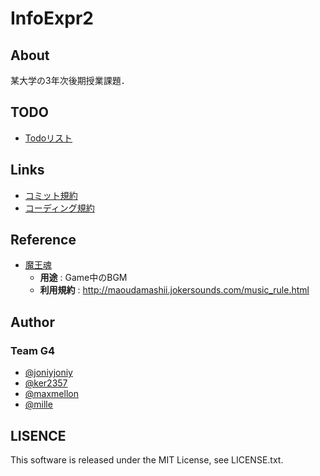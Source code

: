 # InfoExpr2

## About

某大学の3年次後期授業課題．

## TODO

- [Todoリスト](https://github.com/MaxMEllon/InfoExpr2/wiki/Todo)

## Links

- [コミット規約](https://github.com/MaxMEllon/InfoExpr2/wiki/%E3%82%B3%E3%83%9F%E3%83%83%E3%83%88%E8%A6%8F%E7%B4%84)
- [コーディング規約](https://github.com/MaxMEllon/InfoExpr2/wiki/%E3%82%B3%E3%83%BC%E3%83%87%E3%82%A3%E3%83%B3%E3%82%B0%E8%A6%8F%E7%B4%84)

## Reference

- [魔王魂](http://maoudamashii.jokersounds.com/)
  - **用途** : Game中のBGM
  - **利用規約** : http://maoudamashii.jokersounds.com/music_rule.html

## Author

### Team G4

  - [@joniyjoniy](https://github.com/joniyjoniy)
  - [@ker2357](https://github.com/ker2357)
  - [@maxmellon](https://github.com/MaxMEllon)
  - [@mille](https://github.com/mille-f)

## LISENCE

This software is released under the MIT License, see LICENSE.txt.
